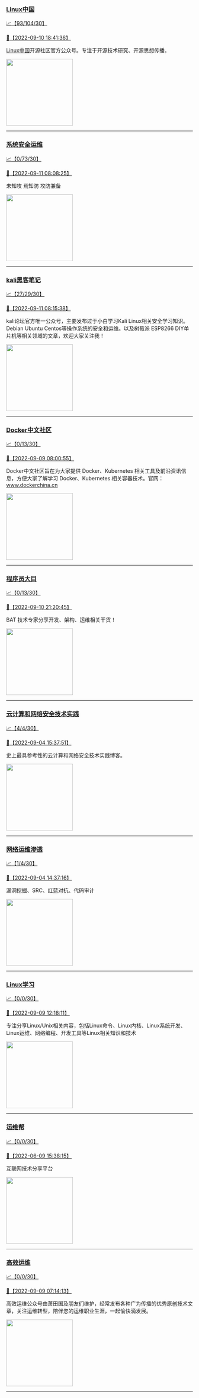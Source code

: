 
### [Linux中国](http://wechat.doonsec.com/wechat_echarts/?biz=MjM5NjQ4MjYwMQ==)

[:chart_with_upwards_trend:【93/104/30】](http://wechat.doonsec.com/wechat_echarts/?biz=MjM5NjQ4MjYwMQ==)

[:camera_flash:【2022-09-10 18:41:36】](https://mp.weixin.qq.com/s?__biz=MjM5NjQ4MjYwMQ==&mid=2664666070&idx=1&sn=2bbb778a7d8ba86367c29ab918593394&chksm=bdcfa8908ab82186ef2f73f8fcfdc37e0477f0db7f63764391d326f0261d5a6b092e15caed80&scene=27#wechat_redirect)

[Linux中国](https://linux.cn/)开源社区官方公众号。专注于开源技术研究、开源思想传播。

<img align="top" width="180" src="http://open.weixin.qq.com/qr/code?username=gh_52ef55f8adfd" alt="" />

---


### [系统安全运维](http://wechat.doonsec.com/wechat_echarts/?biz=Mzk0NjE0NDc5OQ==)

[:chart_with_upwards_trend:【0/73/30】](http://wechat.doonsec.com/wechat_echarts/?biz=Mzk0NjE0NDc5OQ==)

[:camera_flash:【2022-09-11 08:08:25】](https://mp.weixin.qq.com/s?__biz=Mzk0NjE0NDc5OQ==&mid=2247509808&idx=1&sn=9d052d4c9e2f263fba3200c651873903&chksm=c3087440f47ffd565a5dfe8514186cdfb468ffc0f893c3734d0e6dc63a4f33e7e3a40c385689&scene=27#wechat_redirect)

未知攻 焉知防 攻防兼备

<img align="top" width="180" src="http://open.weixin.qq.com/qr/code?username=gh_2c298b630170" alt="" />

---


### [kali黑客笔记](http://wechat.doonsec.com/wechat_echarts/?biz=MzkxMzIwNTY1OA==)

[:chart_with_upwards_trend:【27/29/30】](http://wechat.doonsec.com/wechat_echarts/?biz=MzkxMzIwNTY1OA==)

[:camera_flash:【2022-09-11 08:15:38】](https://mp.weixin.qq.com/s?__biz=MzkxMzIwNTY1OA==&mid=2247491009&idx=1&sn=cf0389941ac2435c9d36ec6dcdd5bc75&chksm=c1006d34f677e4224fc0c6b60e780cc94a1df2cc5dcc7955693e628d523cbd8602d48be93868&scene=27#wechat_redirect)

kali论坛官方唯一公众号，主要发布过于小白学习Kali Linux相关安全学习知识。Debian Ubuntu Centos等操作系统的安全和运维。以及树莓派 ESP8266 DIY单片机等相关领域的文章，欢迎大家关注我！

<img align="top" width="180" src="http://open.weixin.qq.com/qr/code?username=gh_fbcaf351ddc1" alt="" />

---


### [Docker中文社区](http://wechat.doonsec.com/wechat_echarts/?biz=MzI1NzI5NDM4Mw==)

[:chart_with_upwards_trend:【0/13/30】](http://wechat.doonsec.com/wechat_echarts/?biz=MzI1NzI5NDM4Mw==)

[:camera_flash:【2022-09-09 08:00:55】](https://mp.weixin.qq.com/s?__biz=MzI1NzI5NDM4Mw==&mid=2247493037&idx=1&sn=a4c8c9650095fdaca746ba63c10ce2e4&chksm=ea1b0ceddd6c85fb948a819c598c4cc2541300840b188bd1d503a1843b45525865cc98872311&scene=27&key=da9eb3f945dd83b40d6d1c72c98e028a90afee25b971d24ae429d7b7358482d1019a6c83a8cbce07e7b7574afc086c20d25952b03ef5368990b1d77101e9412983c590074e15cf2cd56077057e9117f9411a5c936af6056a178da3078c6aa756368351a71bd984463872b4b1184104a7dbcbdbd5da32c334b7179c85e6d2ad16&ascene=15&uin=NTY2NTA4NjQ%3D&devicetype=Windows+Server+2016+x64&version=63070517&lang=zh_CN&session_us=gh_59637109313f&exportkey=A2nSfHEQ4kTqzMLuhg0QDnc%3D&acctmode=0&pass_ticket=SA7aDNchxSYOs1MVgVV9nCJiT931HC99QqLUbaFkJcozVRSomAePu3YV9LG7SNBS&wx_header=0&fontgear=2&scene=27#wechat_redirect)

Docker中文社区旨在为大家提供 Docker、Kubernetes 相关工具及前沿资讯信息，方便大家了解学习 Docker、Kubernetes 相关容器技术。官网：www.dockerchina.cn

<img align="top" width="180" src="http://open.weixin.qq.com/qr/code?username=gh_8620cb9f61a5" alt="" />

---


### [程序员大目](http://wechat.doonsec.com/wechat_echarts/?biz=MzI4ODQ3NjE2OA==)

[:chart_with_upwards_trend:【0/13/30】](http://wechat.doonsec.com/wechat_echarts/?biz=MzI4ODQ3NjE2OA==)

[:camera_flash:【2022-09-10 21:20:45】](https://mp.weixin.qq.com/s?__biz=MzI4ODQ3NjE2OA==&mid=2247500120&idx=1&sn=00cc9f9b34ee5497ab422b3b27f538ab&chksm=ec3f5c3fdb48d5291ba66e1cf8358cce256b434e021de83f55f9d511c3951cc5d78117ea905d&scene=27#wechat_redirect)

BAT 技术专家分享开发、架构、运维相关干货！

<img align="top" width="180" src="http://open.weixin.qq.com/qr/code?username=gh_e6849e368b5f" alt="" />

---


### [云计算和网络安全技术实践](http://wechat.doonsec.com/wechat_echarts/?biz=MzA3MjM5MDc2Nw==)

[:chart_with_upwards_trend:【4/4/30】](http://wechat.doonsec.com/wechat_echarts/?biz=MzA3MjM5MDc2Nw==)

[:camera_flash:【2022-09-04 15:37:51】](https://mp.weixin.qq.com/s?__biz=MzA3MjM5MDc2Nw==&mid=2650747102&idx=1&sn=84bdd70aef4c354035dc4b7122f90ce4&chksm=871491deb06318c88d765a800772b4d23a4ad3da06d71c9404c934f7c70abbac23ff500376f5&scene=27#wechat_redirect)

史上最具参考性的云计算和网络安全技术实践博客。

<img align="top" width="180" src="http://open.weixin.qq.com/qr/code?username=gh_34d6b0cb5633" alt="" />

---


### [网络运维渗透](http://wechat.doonsec.com/wechat_echarts/?biz=MzA3MjMxODUwNg==)

[:chart_with_upwards_trend:【1/4/30】](http://wechat.doonsec.com/wechat_echarts/?biz=MzA3MjMxODUwNg==)

[:camera_flash:【2022-09-04 14:37:16】](https://mp.weixin.qq.com/s?__biz=MzA3MjMxODUwNg==&mid=2247485306&idx=1&sn=2e1aca4599c1b164dff667a4a81db472&chksm=9f216c3fa856e529a42083a911487bf6f9448dbe02020cefa6d8779d35010aa0f272e435afe6&scene=27#wechat_redirect)

漏洞挖掘、SRC、红蓝对抗、代码审计

<img align="top" width="180" src="http://open.weixin.qq.com/qr/code?username=gh_304f5239b3b0" alt="" />

---


### [Linux学习](http://wechat.doonsec.com/wechat_echarts/?biz=MzI4MDEwNzAzNg==)

[:chart_with_upwards_trend:【0/0/30】](http://wechat.doonsec.com/wechat_echarts/?biz=MzI4MDEwNzAzNg==)

[:camera_flash:【2022-09-09 12:18:11】](https://mp.weixin.qq.com/s?__biz=MzI4MDEwNzAzNg==&mid=2649458790&idx=1&sn=db3c267f1004ad1399d2c89564fa0114&chksm=f3a2a915c4d520039812546b4587c78581b960055a8a2b8104e62481a11165810a8ac6271cb6&scene=27#wechat_redirect)

专注分享Linux/Unix相关内容，包括Linux命令、Linux内核、Linux系统开发、Linux运维、网络编程、开发工具等Linux相关知识和技术

<img align="top" width="180" src="http://open.weixin.qq.com/qr/code?username=gh_cb990d3ccd5f" alt="" />

---


### [运维帮](http://wechat.doonsec.com/wechat_echarts/?biz=MzA3MzYwNjQ3NA==)

[:chart_with_upwards_trend:【0/0/30】](http://wechat.doonsec.com/wechat_echarts/?biz=MzA3MzYwNjQ3NA==)

[:camera_flash:【2022-06-09 15:38:15】](https://mp.weixin.qq.com/s?__biz=MzA3MzYwNjQ3NA==&mid=2651301005&idx=1&sn=591c720a722d1091269049b822fa468b&chksm=84ff70a8b388f9beca2bbd95f4aa3fe7cb5fcb95b2b822a01b29b2a778b1a50d3ae19a0f9b3b&scene=27&key=3820ae6439ecdd67569d451dccff2df72725e4e22c34cf0a6ddd9a37045228bd9e958856d57127a3f0f2522acca0e50d1b9db03eea86dde0680fbf05e411e63a283bfecaed40196b0ed89737b29cc623c841187edc0bd2d4550f25978018b7b304803ce91e21d90c852d7aba839600f479f9b865321cb8c5435b0cd4edb5a8b0&ascene=15&uin=NTY2NTA4NjQ%3D&devicetype=Windows+Server+2016+x64&version=63060012&lang=zh_CN&session_us=gh_fc624022782d&exportkey=AxkXZwZaGn73CaYoM3ekAIk%3D&acctmode=0&pass_ticket=LY1K1kgm7M57xazR8DnzDx%2BiXiK1JFuyFgS5dcc8bbJqloaGfg67cPFCEdwYtoyz&wx_header=0&fontgear=2&scene=27#wechat_redirect)

互联网技术分享平台

<img align="top" width="180" src="http://open.weixin.qq.com/qr/code?username=gh_445a39329cd8" alt="" />

---


### [高效运维](http://wechat.doonsec.com/wechat_echarts/?biz=MzA4Nzg5Nzc5OA==)

[:chart_with_upwards_trend:【0/0/30】](http://wechat.doonsec.com/wechat_echarts/?biz=MzA4Nzg5Nzc5OA==)

[:camera_flash:【2022-09-09 07:14:13】](https://mp.weixin.qq.com/s?__biz=MzA4Nzg5Nzc5OA==&mid=2651722863&idx=1&sn=52aa29aaad7734673494f9cbd3454a65&chksm=8bc8d7c6bcbf5ed0c5eb6dfed31b48bf99ebbd86e521f1c5dfd9282d128221e612b1e6089b7d&scene=27#wechat_redirect)

高效运维公众号由萧田国及朋友们维护，经常发布各种广为传播的优秀原创技术文章，关注运维转型，陪伴您的运维职业生涯，一起愉快滴发展。

<img align="top" width="180" src="http://open.weixin.qq.com/qr/code?username=gh_0fdeda7cb50a" alt="" />

---

